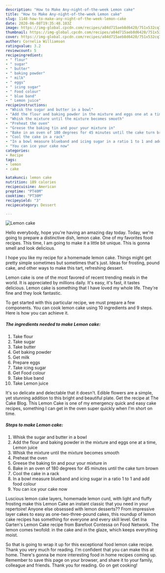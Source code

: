 ```yaml
---
description: "How to Make Any-night-of-the-week Lemon cake"
title: "How to Make Any-night-of-the-week Lemon cake"
slug: 1148-how-to-make-any-night-of-the-week-lemon-cake
date: 2020-06-08T19:35:48.103Z
image: https://img-global.cpcdn.com/recipes/a84d715aeb8d6420/751x532cq70/lemon-cake-recipe-main-photo.jpg
thumbnail: https://img-global.cpcdn.com/recipes/a84d715aeb8d6420/751x532cq70/lemon-cake-recipe-main-photo.jpg
cover: https://img-global.cpcdn.com/recipes/a84d715aeb8d6420/751x532cq70/lemon-cake-recipe-main-photo.jpg
author: Cornelia Williamson
ratingvalue: 3.2
reviewcount: 5
recipeingredient:
- " flour"
- " sugar"
- " butter"
- " baking powder"
- " milk"
- " eggs"
- " icing sugar"
- " Food colour"
- " blue band"
- " Lemon juice"
recipeinstructions:
- "Whisk the sugar and butter in a bowl"
- "Add the flour and baking powder in the mixture and eggs one at a time, Lemon juice"
- "Whisk the mixture until the mixture becomes smooth"
- "Preheat the oven"
- "Greese the baking tin and pour your mixture in"
- "Bake in an oven of 180 degrees for 45 minutes until the cake turn brown"
- "Cool the cake in a rack"
- "In a bowl measure blueband and icing sugar in a ratio 1 to 1 and add food colour"
- "You can ice your cake now"
categories:
- Recipe
tags:
- lemon
- cake

katakunci: lemon cake 
nutrition: 189 calories
recipecuisine: American
preptime: "PT40M"
cooktime: "PT30M"
recipeyield: "3"
recipecategory: Dessert

---
```



![Lemon cake](https://img-global.cpcdn.com/recipes/a84d715aeb8d6420/751x532cq70/lemon-cake-recipe-main-photo.jpg)

Hello everybody, hope you're having an amazing day today. Today, we're going to prepare a distinctive dish, lemon cake. One of my favorites food recipes. This time, I am going to make it a little bit unique. This is gonna smell and look delicious.

I hope you like my recipe for a homemade lemon cake. Things might get pretty simple sometimes but sometimes that&#39;s just. Ideas for frosting, pound cake, and other ways to make this tart, refreshing dessert.

Lemon cake is one of the most favored of recent trending meals in the world. It is appreciated by millions daily. It's easy, it's fast, it tastes delicious. Lemon cake is something that I have loved my whole life. They're fine and they look fantastic.


To get started with this particular recipe, we must prepare a few components. You can cook lemon cake using 10 ingredients and 9 steps. Here is how you can achieve it.

<!--inarticleads1-->

##### The ingredients needed to make Lemon cake:

1. Take  flour
1. Take  sugar
1. Take  butter
1. Get  baking powder
1. Get  milk
1. Prepare  eggs
1. Take  icing sugar
1. Get  Food colour
1. Take  blue band
1. Take  Lemon juice


It&#39;s so delicate and delectable that it doesn&#39;t. Edible flowers are a simple, yet stunning addition to this bright and beautiful plate. Get the recipe at The Cake Blog. This Lemon Cake is one of my emergency quick and easy cake recipes, something I can get in the oven super quickly when I&#39;m short on time. 

<!--inarticleads2-->

##### Steps to make Lemon cake:

1. Whisk the sugar and butter in a bowl
1. Add the flour and baking powder in the mixture and eggs one at a time, Lemon juice
1. Whisk the mixture until the mixture becomes smooth
1. Preheat the oven
1. Greese the baking tin and pour your mixture in
1. Bake in an oven of 180 degrees for 45 minutes until the cake turn brown
1. Cool the cake in a rack
1. In a bowl measure blueband and icing sugar in a ratio 1 to 1 and add food colour
1. You can ice your cake now


Luscious lemon cake layers, homemade lemon curd, with light and fluffy frosting make this Lemon Cake an instant classic that you need in your repertoire! Anyone else obsessed with lemon desserts?? From impressive layer cakes to easy as one-two-three-pound cakes, this roundup of lemon cake recipes has something for everyone and every skill level. Get Ina Garten&#39;s Lemon Cake recipe from Barefoot Contessa on Food Network. The lemon comes twofold: in the cake and in the glaze, which keeps everything moist. 

So that is going to wrap it up for this exceptional food lemon cake recipe. Thank you very much for reading. I'm confident that you can make this at home. There's gonna be more interesting food in home recipes coming up. Remember to save this page on your browser, and share it to your family, colleague and friends. Thank you for reading. Go on get cooking!
